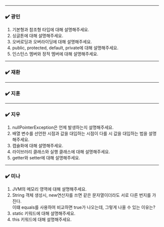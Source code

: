 
***
### ✔️ 광민
1. 기본형과 참조형 타입에 대해 설명해주세요.
2. 싱글톤에 대해 설명해주세요.
3. 오버로딩과 오버라이딩에 대해 설명해주세요.
4. public, protected, default, private에 대해 설명해주세요.
5. 인스턴스 멤버와 정적 멤버에 대해 설명해주세요.


***
### ✔️ 재환


***
### ✔️ 지훈

***
### ✔️ 지우
1. nullPointerException은 언제 발생하는지 설명해주세요.
2. 배열 변수를 선언한 시점과 값을 대입하는 시점이 다를 시 
값을 대입하는 법을 설명해주세요.
3. 캡슐화에 대해 설명해주세요.
4. 라이브러리 클래스와 실행 클래스에 대해 설명해주세요.
5. getter와 setter에 대해 설명해주세요.
***
### ✔️ 미나
1. JVM의 메모리 영역에 대해 설명해주세요.
2. String 객체 생성시, new연산자를 쓰면 같은 문자열이더라도 서로 다른 번지를 가진다.
    <br> 이떄 equals를 사용하여 비교하면 true가 나오는데, 그렇게 나올 수 있는 이유는?
3. static 키워드에 대해 설명해주세요.
4. this 키워드에 대해 설명해주세요.